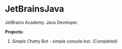 # JetBrainsJava
JetBrains Academy. Java Developer.

<b>Projects:</b>
1. Simple Chatty Bot - simple console bot. (Completed)
